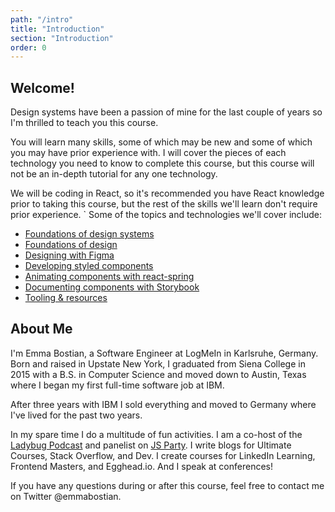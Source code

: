```yaml
---
path: "/intro"
title: "Introduction"
section: "Introduction"
order: 0
---
```


## Welcome!

Design systems have been a passion of mine for the last couple of years so I'm thrilled to teach you this course.

You will learn many skills, some of which may be new and some of which you may have prior experience with. I will cover the pieces of each technology you need to know to complete this course, but this course will not be an in-depth tutorial for any one technology.

We will be coding in React, so it's recommended you have React knowledge prior to taking this course, but the rest of the skills we'll learn don't require prior experience.
`
Some of the topics and technologies we'll cover include:

- [Foundations of design systems](foundations-of-design-systems.md)
- [Foundations of design](foundations-of-design.md)
- [Designing with Figma](designing-with-figma.md)
- [Developing styled components](developing-styled-components.md)
- [Animating components with react-spring](animating-components.md)
- [Documenting components with Storybook](documenting-components-with-storybook.md)
- [Tooling & resources](tools-and-resources.md)

## About Me

I'm Emma Bostian, a Software Engineer at LogMeIn in Karlsruhe, Germany. Born and raised in Upstate New York, I graduated from Siena College in 2015 with a B.S. in Computer Science and moved down to Austin, Texas where I began my first full-time software job at IBM.

After three years with IBM I sold everything and moved to Germany where I've lived for the past two years.

In my spare time I do a multitude of fun activities. I am a co-host of the [Ladybug Podcast](https://www.ladybug.dev/) and panelist on [JS Party](https://changelog.com/jsparty). I write blogs for Ultimate Courses, Stack Overflow, and Dev. I create courses for LinkedIn Learning, Frontend Masters, and Egghead.io. And I speak at conferences!

If you have any questions during or after this course, feel free to contact me on Twitter @emmabostian.
